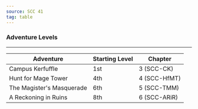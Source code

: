 ```yaml
---
source: SCC 41
tag: table
---
```


### Adventure Levels
---
|Adventure|Starting Level|Chapter|
|--------|------|----|
|Campus Kerfuffle|1st|3 (SCC-CK)|
|Hunt for Mage Tower|4th|4 (SCC-HfMT)|
|The Magister's Masquerade|6th|5 (SCC-TMM)|
|A Reckoning in Ruins|8th|6 (SCC-ARiR)|
